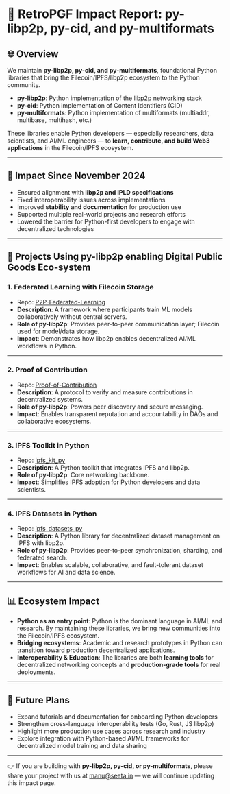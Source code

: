 # 📌 RetroPGF Impact Report: py-libp2p, py-cid, and py-multiformats

## 🌐 Overview

We maintain **py-libp2p, py-cid, and py-multiformats**, foundational Python libraries that bring the Filecoin/IPFS/libp2p ecosystem to the Python community.  

- **py-libp2p**: Python implementation of the libp2p networking stack  
- **py-cid**: Python implementation of Content Identifiers (CID)  
- **py-multiformats**: Python implementation of multiformats (multiaddr, multibase, multihash, etc.)  

These libraries enable Python developers — especially researchers, data scientists, and AI/ML engineers — to **learn, contribute, and build Web3 applications** in the Filecoin/IPFS ecosystem.  

---

## 🚀 Impact Since November 2024

- Ensured alignment with **libp2p and IPLD specifications**  
- Fixed interoperability issues across implementations  
- Improved **stability and documentation** for production use  
- Supported multiple real-world projects and research efforts  
- Lowered the barrier for Python-first developers to engage with decentralized technologies  

---

## 🔧 Projects Using py-libp2p enabling Digital Public Goods Eco-system

### 1. Federated Learning with Filecoin Storage
- Repo: [P2P-Federated-Learning](https://github.com/lla-dane/P2P-Federated-Learning)  
- **Description**: A framework where participants train ML models collaboratively without central servers.  
- **Role of py-libp2p**: Provides peer-to-peer communication layer; Filecoin used for model/data storage.  
- **Impact**: Demonstrates how libp2p enables decentralized AI/ML workflows in Python.  

---

### 2. Proof of Contribution
- Repo: [Proof-of-Contribution](https://github.com/seetadev/Proof-of-Contribution)  
- **Description**: A protocol to verify and measure contributions in decentralized systems.  
- **Role of py-libp2p**: Powers peer discovery and secure messaging.  
- **Impact**: Enables transparent reputation and accountability in DAOs and collaborative ecosystems.  

---

### 3. IPFS Toolkit in Python
- Repo: [ipfs_kit_py](https://github.com/endomorphosis/ipfs_kit_py/tree/main/ipfs_kit_py/libp2p)  
- **Description**: A Python toolkit that integrates IPFS and libp2p.  
- **Role of py-libp2p**: Core networking backbone.  
- **Impact**: Simplifies IPFS adoption for Python developers and data scientists.  

---

### 4. IPFS Datasets in Python

* Repo: [ipfs_datasets_py](https://github.com/endomorphosis/ipfs_datasets_py/tree/main/ipfs_datasets_py/libp2p_kit)
* **Description**: A Python library for decentralized dataset management on IPFS with libp2p.
* **Role of py-libp2p**: Provides peer-to-peer synchronization, sharding, and federated search.
* **Impact**: Enables scalable, collaborative, and fault-tolerant dataset workflows for AI and data science.

---

## 📊 Ecosystem Impact

- **Python as an entry point**: Python is the dominant language in AI/ML and research. By maintaining these libraries, we bring new communities into the Filecoin/IPFS ecosystem.  
- **Bridging ecosystems**: Academic and research prototypes in Python can transition toward production decentralized applications.  
- **Interoperability & Education**: The libraries are both **learning tools** for decentralized networking concepts and **production-grade tools** for real deployments.  

---

## 🔮 Future Plans

- Expand tutorials and documentation for onboarding Python developers  
- Strengthen cross-language interoperability tests (Go, Rust, JS libp2p)  
- Highlight more production use cases across research and industry  
- Explore integration with Python-based AI/ML frameworks for decentralized model training and data sharing  

---

👉 If you are building with **py-libp2p, py-cid, or py-multiformats**, please share your project with us at manu@seeta.in — we will continue updating this impact page.  
